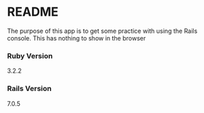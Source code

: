 # README
The purpose of this app is to get some practice with using the Rails console. This has nothing to show in the browser

### Ruby Version
3.2.2

### Rails Version
7.0.5